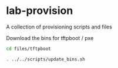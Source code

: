 # lab-provision

A collection of provisioning scripts and files

Download the bins for tftpboot / pxe

```sh
cd files/tftpboot

. ../../scripts/update_bins.sh
```
